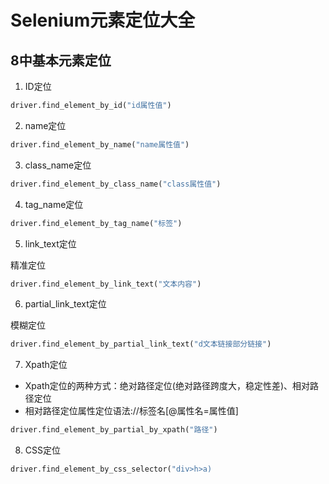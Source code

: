 # Selenium元素定位大全
## 8中基本元素定位
1. ID定位
```python
driver.find_element_by_id("id属性值")
```
2. name定位
```python
driver.find_element_by_name("name属性值")
```
3. class_name定位
```python
driver.find_element_by_class_name("class属性值")
```
4. tag_name定位
```python
driver.find_element_by_tag_name("标签")
```
5. link_text定位

精准定位
```python
driver.find_element_by_link_text("文本内容")
```
6. partial_link_text定位

模糊定位
```python
driver.find_element_by_partial_link_text("d文本链接部分链接")
```
7. Xpath定位

- Xpath定位的两种方式：绝对路径定位(绝对路径跨度大，稳定性差)、相对路径定位
 - 相对路径定位属性定位语法://标签名[@属性名=属性值]
 ```python
driver.find_element_by_partial_by_xpath("路径")
```
8. CSS定位
```python
driver.find_element_by_css_selector("div>h>a)
```
